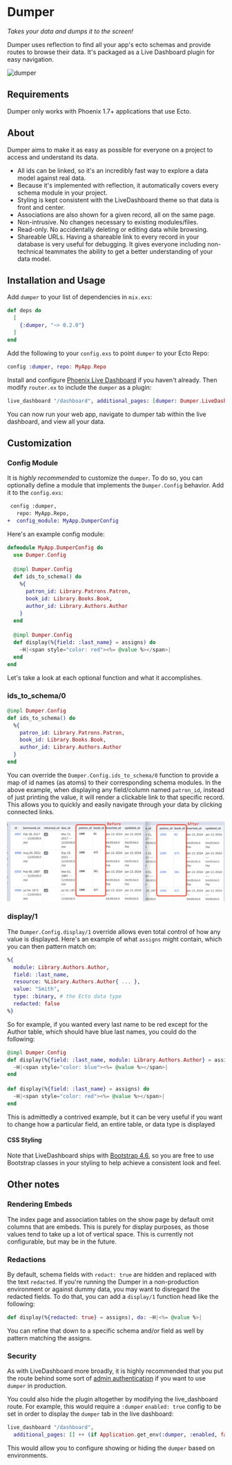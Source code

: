 # Dumper

_Takes your data and dumps it to the screen!_

Dumper uses reflection to find all your app's ecto schemas and provide routes to browse their data.  It's packaged as a Live Dashboard plugin for easy navigation.

![dumper](assets/dumper.gif)

## Requirements
Dumper only works with Phoenix 1.7+ applications that use Ecto.

## About
Dumper aims to make it as easy as possible for everyone on a project to access and understand its data.

- All ids can be linked, so it's an incredibly fast way to explore a data model against real data.
- Because it's implemented with reflection, it automatically covers every schema module in your project.
- Styling is kept consistent with the LiveDashboard theme so that data is front and center.
- Associations are also shown for a given record, all on the same page.
- Non-intrusive. No changes necessary to existing modules/files.
- Read-only.  No accidentally deleting or editing data while browsing.
- Shareable URLs. Having a shareable link to every record in your database is very useful for debugging. It gives everyone including non-technical teammates the ability to get a better understanding of your data model.

## Installation and Usage
Add `dumper` to your list of dependencies in `mix.exs`:

```elixir
def deps do
  [
    {:dumper, "~> 0.2.0"}
  ]
end
```

Add the following to your `config.exs` to point `dumper` to your Ecto Repo:
```elixir
config :dumper, repo: MyApp.Repo
```

Install and configure [Phoenix Live Dashboard](https://hexdocs.pm/phoenix_live_dashboard) if you haven't already.  Then modify `router.ex` to include the `dumper` as a plugin:

``` elixir
live_dashboard "/dashboard", additional_pages: [dumper: Dumper.LiveDashboardPage]
```

You can now run your web app, navigate to dumper tab within the live dashboard, and view all your data.

## Customization

### Config Module
It is *highly recommended* to customize the `dumper`.  To do so, you can optionally define a module that implements the `Dumper.Config` behavior.  Add it to the `config.exs`:

``` diff
 config :dumper,
   repo: MyApp.Repo,
+  config_module: MyApp.DumperConfig
```

Here's an example config module:

``` elixir
defmodule MyApp.DumperConfig do
  use Dumper.Config

  @impl Dumper.Config
  def ids_to_schema() do
    %{
      patron_id: Library.Patrons.Patron,
      book_id: Library.Books.Book,
      author_id: Library.Authors.Author
    }
  end

  @impl Dumper.Config
  def display(%{field: :last_name} = assigns) do
    ~H|<span style="color: red"><%= @value %></span>|
  end
end

```

Let's take a look at each optional function and what it accomplishes.

### ids_to_schema/0

``` elixir
@impl Dumper.Config
def ids_to_schema() do
  %{
    patron_id: Library.Patrons.Patron,
    book_id: Library.Books.Book,
    author_id: Library.Authors.Author
  }
end
```

You can override the `Dumper.Config.ids_to_schema/0` function to provide a map of id names (as atoms) to their corresponding schema modules.  In the above example, when displaying any field/column named `patron_id`, instead of just printing the value, it will render a clickable link to that specific record.  This allows you to quickly and easily navigate through your data by clicking connected links.

![dumper](assets/no-links-vs-links.png)

### display/1

The `Dumper.Config.display/1` override allows even total control of how any value is displayed.  Here's an example of what `assigns` might contain, which you can then pattern match on:

``` elixir
%{
  module: Library.Authors.Author,
  field: :last_name,
  resource: %Library.Authors.Author{ ... },
  value: "Smith",
  type: :binary, # the Ecto data type
  redacted: false
%}
```

So for example, if you wanted every last name to be red except for the Author table, which should have blue last names, you could do the following:

``` elixir
@impl Dumper.Config
def display(%{field: :last_name, module: Library.Authors.Author} = assigns) do
  ~H|<span style="color: blue"><%= @value %></span>|
end

def display(%{field: :last_name} = assigns) do
  ~H|<span style="color: red"><%= @value %></span>|
end
```

This is admittedly a contrived example, but it can be very useful if you want to change how a particular field, an entire table, or data type is displayed

#### CSS Styling

Note that LiveDashboard ships with [Bootstrap 4.6](https://getbootstrap.com/docs/4.6), so you are free to use Bootstrap classes in your styling to help achieve a consistent look and feel.


## Other notes

### Rendering Embeds
The index page and association tables on the show page by default omit columns that are embeds.  This is purely for display purposes, as those values tend to take up a lot of vertical space.  This is currently not configurable, but may be in the future.

### Redactions
By default, schema fields with `redact: true` are hidden and replaced with the text `redacted`.  If you're running the Dumper in a non-production environment or against dummy data, you may want to disregard the redacted fields.  To do that, you can add a `display/1` function head like the following:

``` elixir
def display(%{redacted: true} = assigns), do: ~H|<%= @value %>|
```

You can refine that down to a specific schema and/or field as well by pattern matching the assigns.

### Security
As with LiveDashboard more broadly, it is highly recommended that you put the route behind some sort of [admin authentication](https://hexdocs.pm/phoenix_live_dashboard/Phoenix.LiveDashboard.html#module-extra-add-dashboard-access-on-all-environments-including-production) if you want to use `dumper` in production.

You could also hide the plugin altogether by modifying the live_dashboard route.  For example, this would require a `:dumper` `enabled: true` config to be set in order to display the `dumper` tab in the live dashboard:

``` elixir
live_dashboard "/dashboard",
  additional_pages: [] ++ (if Application.get_env(:dumper, :enabled, false), do: [dumper: Dumper.LiveDashboardPage], else: [])
```

This would allow you to configure showing or hiding the `dumper` based on environments.
